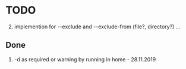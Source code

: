 # TODO

2. implemention for --exclude and --exclude-from (file?, directory?)
...


## Done

1. -d as required or warning by running in home - 28.11.2019
